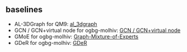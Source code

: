 ## baselines
- AL-3DGraph for QM9: [al_3dgraph](https://github.com/sronast/al_3dgraph)
- GCN / GCN+virtual node for ogbg-molhiv: [GCN / GCN+virtual node](https://github.com/snap-stanford/ogb/tree/master/examples/graphproppred/mol)
- GMoE for ogbg-molhiv: [Graph-Mixture-of-Experts](https://github.com/VITA-Group/Graph-Mixture-of-Experts)
- GDeR for ogbg-molhiv: [GDeR](https://github.com/ins1stenc3/gder)